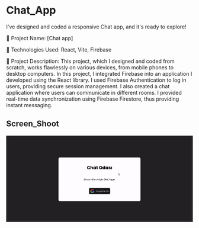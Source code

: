 <h1>Chat_App</h1>

I've designed and coded a responsive Chat app, and it's ready to explore!

🔸 Project Name: [Chat app]

🔸 Technologies Used: React, Vite, Firebase

🔸 Project Description: This project, which I designed and coded from scratch, works flawlessly on various devices, from mobile phones to desktop computers. In this project, I integrated Firebase into an application I developed using the React library. I used Firebase Authentication to log in users, providing secure session management. I also created a chat application where users can communicate in different rooms. I provided real-time data synchronization using Firebase Firestore, thus providing instant messaging.

<h2>Screen_Shoot</h2>

![](screen_chat_app.gif)
